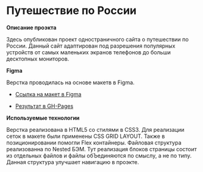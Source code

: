 # Путешествие по России

**Описание проэкта**

Здесь опубликован проект одностраничного сайта о путешествии по России.
Данный сайт адаптирован под разрешения популярных устройств от самых маленьких экранов телефонов до больши десктопных мониторов.

**Figma**

Верстка проводилась на основе макетв в Figma.
* [Ссылка на макет в Figma](https://www.figma.com/file/OyRWEjU6wBwRe1hapzQoLx/Sprint-3%3A-Russia-%2F-desktop-%2B-mobile?node-id=28503%3A0)

* [Результат в GH-Pages](https://gadlevskiy.github.io/russian-travel/)

**Используемые технологии**

Верстка реализована в HTML5 со стилями в CSS3. Для реализации сеток в макете были применены CSS GRID LAYOUT. Также в позиционировании помогли Flex контайнеры. Файловая структура реализованна по Nested БЭМ. Тут реализация блоков страницы состоит из отдельных файлов и файлы обЪединяются по смыслу, а не по типу. Данная структура улучшает навигацию в проэкте.
